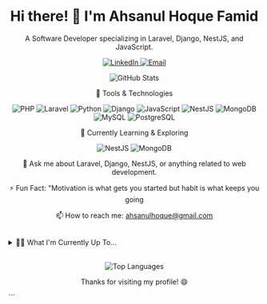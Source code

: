 <h1 align="center">Hi there! 👋 I'm Ahsanul Hoque Famid</h1>

<p align="center">
  A Software Developer specializing in Laravel, Django, NestJS, and JavaScript.
</p>

<p align="center">
  <a href="https://www.linkedin.com/in/ahsanul-hoque-famid-806853198/">
    <img src="https://img.shields.io/badge/LinkedIn-0077B5?style=for-the-badge&logo=linkedin&logoColor=white" alt="LinkedIn" />
  </a>
  <a href="mailto:ahsanulhoque@gmail.com">
    <img src="https://img.shields.io/badge/Email-D14836?style=for-the-badge&logo=gmail&logoColor=white" alt="Email" />
  </a>
</p>

<p align="center">
  <img src="https://github-readme-stats.vercel.app/api?username=Famid&show_icons=true&locale=en&theme=react" alt="GitHub Stats" />
</p>

<p align="center">
  🧰 Tools & Technologies
</p>

<p align="center">
  <img src="https://img.shields.io/badge/PHP-777BB4?style=for-the-badge&logo=php&logoColor=white" alt="PHP" />
  <img src="https://img.shields.io/badge/Laravel-FF2D20?style=for-the-badge&logo=laravel&logoColor=white" alt="Laravel" />
  <img src="https://img.shields.io/badge/Python-3776AB?style=for-the-badge&logo=python&logoColor=white" alt="Python" />
  <img src="https://img.shields.io/badge/Django-092E20?style=for-the-badge&logo=django&logoColor=white" alt="Django" />
  <img src="https://img.shields.io/badge/JavaScript-F7DF1E?style=for-the-badge&logo=javascript&logoColor=black" alt="JavaScript" />
  <img src="https://img.shields.io/badge/NestJS-E0234E?style=for-the-badge&logo=nestjs&logoColor=white" alt="NestJS" />
  <img src="https://img.shields.io/badge/MongoDB-47A248?style=for-the-badge&logo=mongodb&logoColor=white" alt="MongoDB" />
  <img src="https://img.shields.io/badge/MySQL-4479A1?style=for-the-badge&logo=mysql&logoColor=white" alt="MySQL" />
  <img src="https://img.shields.io/badge/PostgreSQL-336791?style=for-the-badge&logo=postgresql&logoColor=white" alt="PostgreSQL" />
</p>

<p align="center">
  🌱 Currently Learning & Exploring
</p>

<p align="center">
  <img src="https://img.shields.io/badge/NestJS-E0234E?style=for-the-badge&logo=nestjs&logoColor=white" alt="NestJS" />
  <img src="https://img.shields.io/badge/MongoDB-47A248?style=for-the-badge&logo=mongodb&logoColor=white" alt="MongoDB" />
</p>

<p align="center">
  💬 Ask me about Laravel, Django, NestJS, or anything related to web development.
</p>

<p align="center">
  ⚡ Fun Fact: "Motivation is what gets you started but habit is what keeps you going
</p>
<p align="center">
  📫 How to reach me: <a href="mailto:ahsanulhoque@gmail.com">ahsanulhoque@gmail.com</a>
</p>
<br />
<details>
  <summary>👨‍💻 What I'm Currently Up To...</summary>
        🌱 I'm currently working with the NestJS framework and exploring MongoDB as a database. <br/>
        👯 I'm open to collaborating on open-source projects. <br/>
        💬 Feel free to ask me about Laravel, Django, NestJS, or anything related to web development. <br/>
        🥅 My goals for the near future include contributing more to open-source projects and expanding my knowledge in software development. <br/>
        ⚡ Fun fact: I enjoy learning new technologies and finding creative solutions to problems.
</details>
<br />

<p align="center">
  <img src="https://github-readme-stats.vercel.app/api/top-langs/?username=Famid&show_icons=true&locale=en&theme=react" alt="Top Languages" />
</p>
<p align="center">Thanks for visiting my profile! 😄</p>
```